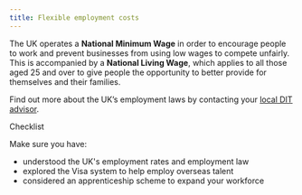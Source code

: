```yaml
---
title: Flexible employment costs
---
```


The UK operates a **National Minimum Wage** in order to encourage people to work and prevent businesses from using low wages to compete unfairly. This is accompanied by a **National Living Wage**, which applies to all those aged 25 and over to give people the opportunity to better provide for themselves and their families.

Find out more about the UK’s employment laws by contacting your [local DIT advisor](https://www.contactus.ukti.gov.uk/enquiry/topic).

Checklist

Make sure you have:

- understood the UK's employment rates and employment law
- explored the Visa system to help employ overseas talent
- considered an apprenticeship scheme to expand your workforce